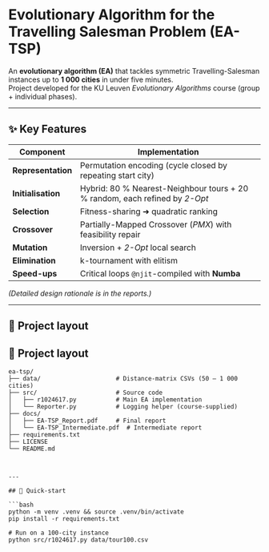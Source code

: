 # Evolutionary Algorithm for the Travelling Salesman Problem (EA-TSP)

An **evolutionary algorithm (EA)** that tackles symmetric Travelling-Salesman instances up to **1 000 cities** in under five minutes.  
Project developed for the KU Leuven *Evolutionary Algorithms* course (group + individual phases).

---

## ✨ Key Features

| Component | Implementation |
|-----------|----------------|
| **Representation** | Permutation encoding (cycle closed by repeating start city) |
| **Initialisation** | Hybrid: 80 % Nearest-Neighbour tours + 20 % random, each refined by *2-Opt* |
| **Selection** | Fitness-sharing ➜ quadratic ranking |
| **Crossover** | Partially-Mapped Crossover (*PMX*) with feasibility repair |
| **Mutation** | Inversion + *2-Opt* local search |
| **Elimination** | k-tournament with elitism |
| **Speed-ups** | Critical loops `@njit`-compiled with **Numba** |

*(Detailed design rationale is in the reports.)*

---

## 📁 Project layout

## 📁 Project layout

```text
ea-tsp/
├── data/                     # Distance-matrix CSVs (50 – 1 000 cities)
├── src/                      # Source code
│   ├── r1024617.py           # Main EA implementation
│   └── Reporter.py           # Logging helper (course-supplied)
├── docs/
│   ├── EA-TSP_Report.pdf     # Final report
│   └── EA-TSP_Intermediate.pdf  # Intermediate report
├── requirements.txt
├── LICENSE
└── README.md



---

## 🚀 Quick-start

```bash
python -m venv .venv && source .venv/bin/activate
pip install -r requirements.txt

# Run on a 100-city instance
python src/r1024617.py data/tour100.csv

